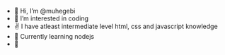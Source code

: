 - 👋 Hi, I’m @muhegebi
- 👀 I’m interested in coding
- ✌️ I have atleast intermediate level html, css and javascript knowledge
- 🌱 Currently learning nodejs
- 💞️ 


